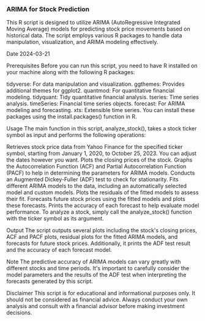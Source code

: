 ### ARIMA for Stock Prediction
This R script is designed to utilize ARIMA (AutoRegressive Integrated Moving Average) models for predicting stock price movements based on historical data. The script employs various R packages to handle data manipulation, visualization, and ARIMA modeling effectively. 

Date 
2024-03-21 

Prerequisites
Before you can run this script, you need to have R installed on your machine along with the following R packages:

tidyverse: For data manipulation and visualization.
ggthemes: Provides additional themes for ggplot2.
quantmod: For quantitative financial modeling.
tidyquant: Tidy quantitative financial analysis.
tseries: Time series analysis.
timeSeries: Financial time series objects.
forecast: For ARIMA modeling and forecasting.
xts: Extensible time series.
You can install these packages using the install.packages() function in R.

Usage
The main function in this script, analyze_stock(), takes a stock ticker symbol as input and performs the following operations:

Retrieves stock price data from Yahoo Finance for the specified ticker symbol, starting from January 1, 2020, to October 25, 2023. You can adjust the dates however you want.
Plots the closing prices of the stock.
Graphs the Autocorrelation Function (ACF) and Partial Autocorrelation Function (PACF) to help in determining the parameters for ARIMA models.
Conducts an Augmented Dickey-Fuller (ADF) test to check for stationarity.
Fits different ARIMA models to the data, including an automatically selected model and custom models.
Plots the residuals of the fitted models to assess their fit.
Forecasts future stock prices using the fitted models and plots these forecasts.
Prints the accuracy of each forecast to help evaluate model performance.
To analyze a stock, simply call the analyze_stock() function with the ticker symbol as its argument. 

Output
The script outputs several plots including the stock's closing prices, ACF and PACF plots, residual plots for the fitted ARIMA models, and forecasts for future stock prices. Additionally, it prints the ADF test result and the accuracy of each forecast model.

Note
The predictive accuracy of ARIMA models can vary greatly with different stocks and time periods. It's important to carefully consider the model parameters and the results of the ADF test when interpreting the forecasts generated by this script.

Disclaimer
This script is for educational and informational purposes only. It should not be considered as financial advice. Always conduct your own analysis and consult with a financial advisor before making investment decisions.
